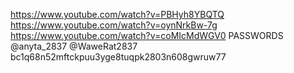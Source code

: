 https://www.youtube.com/watch?v=PBHyh8YBQTQ
https://www.youtube.com/watch?v=oynNrkBw-7g
https://www.youtube.com/watch?v=coMIcMdWGV0
PASSWORDS @anyta_2837
@WaweRat2837
bc1q68n52mftckpuu3yge8tuqpk2803n608gwruw77
